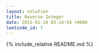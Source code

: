 ```yaml
---
layout: solution
title: Reverse Integer
date: 2015-01-18 03:14:54 +0800
leetcode_id: 7
---
```

{% include_relative README.md %}
